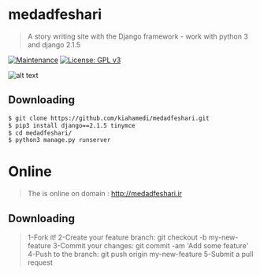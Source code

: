 # medadfeshari
> A story writing site with the Django framework - work with python 3 and django 2.1.5

[![Maintenance](https://img.shields.io/badge/Maintained%3F-yes-green.svg)](https://GitHub.com/Naereen/StrapDown.js/graphs/commit-activity)
[![License: GPL v3](https://img.shields.io/badge/License-GPLv3-blue.svg)](https://www.gnu.org/licenses/gpl-3.0)


![alt text](https://raw.githubusercontent.com/kiahamedi/medadfeshari/master/Screenshot_2019-04-05_21-47-25.png)

## Downloading
```bash
$ git clone https://github.com/kiahamedi/medadfeshari.git
$ pip3 install django==2.1.5 tinymce
$ cd medadfeshari/
$ python3 manage.py runserver
```

# Online 
> The is online on domain : http://medadfeshari.ir


## Downloading
> 1-Fork it!
> 2-Create your feature branch: git checkout -b my-new-feature
> 3-Commit your changes: git commit -am 'Add some feature'
> 4-Push to the branch: git push origin my-new-feature
> 5-Submit a pull request
